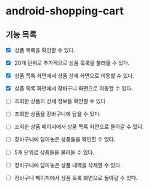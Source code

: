 # android-shopping-cart

## 기능 목록
- [x]  상품 목록을 확인할 수 있다.
  - [x]  20개 단위로 추가적으로 상품 목록을 불러올 수 있다.
- [x]  상품 목록 화면에서 상품 상세 화면으로 이동할 수 있다.
- [x]  상품 목록 화면에서 장바구니 화면으로 이동할 수 있다.

- [ ]  조회한 상품의 상세 정보를 확인할 수 있다
- [ ]  조회한 상품을 장바구니에 담을 수 있다.
- [ ]  조회한 상품 페이지에서 상품 목록 화면으로 돌아갈 수 있다.

- [ ]  장바구니에 담아놓은 상품들을 확인할 수 있다.
  - [ ]  5개 단위로 상품들을 불러올 수 있다.
- [ ]  장바구니에 담아놓은 상품 내역을 삭제할 수 있다.
- [ ]  장바구니 페이지에서 상품 목록 화면으로 돌아갈 수 있다.
